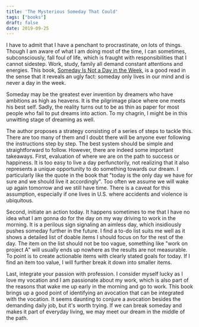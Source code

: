 ```yaml
---
title: 'The Mysterious Someday That Could'
tags: ["books"]
draft: false
date: 2019-09-25
---
```


I have to admit that I have a penchant to procrastinate, on lots of things.
Though I am aware of what I am doing most of the time, I can sometimes, subconsciously,  fall foul of life, which is fraught with responsibilities that I cannot sidestep.
Work, study, family all demand constant attentions and energies.
This book, [Someday Is Not a Day in the Week](https://www.amazon.com/Someday-Not-Day-Week-Hacks/dp/1250201225), is a good read in the sense that it reveals an ugly fact: someday only lives in our mind and is never a day in the week.

Someday may be the greatest ever invention by dreamers who have ambitions as high as heavens.
It is the pilgrimage place where one meets his best self.
Sadly, the reality turns out to be as thin as paper for most people who fail to put dreams into action.
To my chagrin, I might be in this unwitting stage of dreaming as well.

The author proposes a strategy consisting of a series of steps to tackle this.
There are too many of them and I doubt there will be anyone ever following the instructions step by step.
The best system should be simple and straightforward to follow.
However, there are indeed some important takeaways. 
First, evaluation of where we are on the path to success or happiness.
It is too easy to live a day perfunctorily, not realizing that it also represents a unique opportunity to do something towards our dream.
I particularly like the quote in the book that "today is the only day we have for sure and we should live it accordingly".
Too often we assume we will wake up again tomorrow and we still have time.
There is a caveat for this assumption, especially if one lives in U.S. where accidents and violence is ubiquitous.

Second, initiate an action today.
It happens sometimes to me that I have no idea what I am gonna do for the day on my way driving to work in the morning.
It is a perilous sign signaling an aimless day, which insidiously pushes someday further in the future.
I find a to-do list suits me well as it shows a detailed list of doable items I should focus on for the rest of the day.
The item on the list should not be too vague, something like "work on project A" will usually ends up nowhere as the results are not measurable.
To point is to create actionable items with clearly stated goals for today.
If I find an item too value, I will further break it down into smaller items.



Last, integrate your passion with profession. 
I consider myself lucky as I love my vocation and I am passionate about my work, which is also part of the reasons that wake me up early in the morning and go to work.
This book brings up a good point of identifying an avocation that can be integrated with the vocation.
It seems daunting to conjure a avocation besides the demanding daily job, but it's worth trying.
If we can break someday and makes it part of everyday living, we may meet our dream in the middle of the path. 